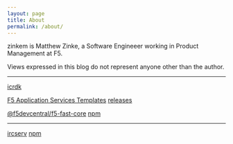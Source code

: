 ```yaml
---
layout: page
title: About
permalink: /about/
---
```


zinkem is Matthew Zinke, a Software Engineeer working in Product Management at F5.

Views expressed in this blog do not represent anyone other than the author.

---------


[icrdk](https://github.com/f5devcentral/f5-icontrollx-dev-kit/)

[F5 Application Services Templates](https://github.com/f5devcentral/f5-appsvcs-templates)
[releases](https://github.com/f5devcentral/f5-appsvcs-templates/releases)

[@f5devcentral/f5-fast-core](https://github.com/f5devcentral/f5-fast-core)
[npm](https://www.npmjs.com/package/@f5devcentral/f5-fast-core)

----------


[ircserv](https://github.com/zinkem/ircserv)
[npm](https://www.npmjs.com/package/ircserv)

